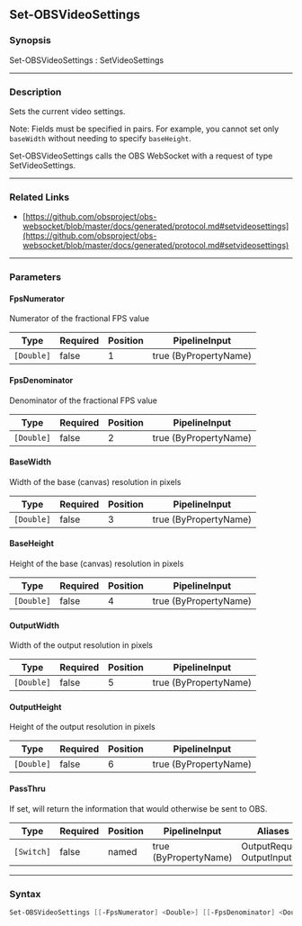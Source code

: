 Set-OBSVideoSettings
--------------------




### Synopsis
Set-OBSVideoSettings : SetVideoSettings



---


### Description

Sets the current video settings.

Note: Fields must be specified in pairs. For example, you cannot set only `baseWidth` without needing to specify `baseHeight`.


Set-OBSVideoSettings calls the OBS WebSocket with a request of type SetVideoSettings.



---


### Related Links
* [https://github.com/obsproject/obs-websocket/blob/master/docs/generated/protocol.md#setvideosettings](https://github.com/obsproject/obs-websocket/blob/master/docs/generated/protocol.md#setvideosettings)





---


### Parameters
#### **FpsNumerator**

Numerator of the fractional FPS value






|Type      |Required|Position|PipelineInput        |
|----------|--------|--------|---------------------|
|`[Double]`|false   |1       |true (ByPropertyName)|



#### **FpsDenominator**

Denominator of the fractional FPS value






|Type      |Required|Position|PipelineInput        |
|----------|--------|--------|---------------------|
|`[Double]`|false   |2       |true (ByPropertyName)|



#### **BaseWidth**

Width of the base (canvas) resolution in pixels






|Type      |Required|Position|PipelineInput        |
|----------|--------|--------|---------------------|
|`[Double]`|false   |3       |true (ByPropertyName)|



#### **BaseHeight**

Height of the base (canvas) resolution in pixels






|Type      |Required|Position|PipelineInput        |
|----------|--------|--------|---------------------|
|`[Double]`|false   |4       |true (ByPropertyName)|



#### **OutputWidth**

Width of the output resolution in pixels






|Type      |Required|Position|PipelineInput        |
|----------|--------|--------|---------------------|
|`[Double]`|false   |5       |true (ByPropertyName)|



#### **OutputHeight**

Height of the output resolution in pixels






|Type      |Required|Position|PipelineInput        |
|----------|--------|--------|---------------------|
|`[Double]`|false   |6       |true (ByPropertyName)|



#### **PassThru**

If set, will return the information that would otherwise be sent to OBS.






|Type      |Required|Position|PipelineInput        |Aliases                      |
|----------|--------|--------|---------------------|-----------------------------|
|`[Switch]`|false   |named   |true (ByPropertyName)|OutputRequest<br/>OutputInput|





---


### Syntax
```PowerShell
Set-OBSVideoSettings [[-FpsNumerator] <Double>] [[-FpsDenominator] <Double>] [[-BaseWidth] <Double>] [[-BaseHeight] <Double>] [[-OutputWidth] <Double>] [[-OutputHeight] <Double>] [-PassThru] [<CommonParameters>]
```
